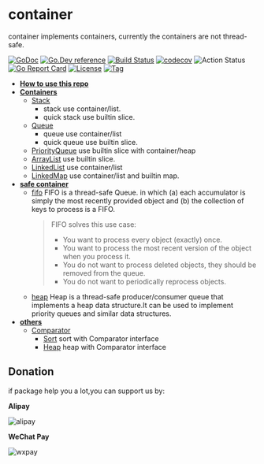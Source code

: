 # container

container implements containers, currently the containers are not thread-safe.

[![GoDoc](https://godoc.org/github.com/things-go/container?status.svg)](https://godoc.org/github.com/things-go/container)
[![Go.Dev reference](https://img.shields.io/badge/go.dev-reference-blue?logo=go&logoColor=white)](https://pkg.go.dev/github.com/things-go/container?tab=doc)
[![Build Status](https://www.travis-ci.com/things-go/container.svg?branch=main)](https://www.travis-ci.com/things-go/container)
[![codecov](https://codecov.io/gh/things-go/container/branch/main/graph/badge.svg)](https://codecov.io/gh/things-go/container)
![Action Status](https://github.com/things-go/container/workflows/Go/badge.svg)
[![Go Report Card](https://goreportcard.com/badge/github.com/things-go/container)](https://goreportcard.com/report/github.com/things-go/container)
[![License](https://img.shields.io/github/license/things-go/container)](https://github.com/things-go/container/raw/master/LICENSE)
[![Tag](https://img.shields.io/github/v/tag/things-go/container)](https://github.com/things-go/container/tags)

- **[How to use this repo](#how-to-use-this-package)**
- **[Containers](#Containers-Interface)**
    - [Stack](#stack)
        - stack use container/list.
        - quick stack use builtin slice.
    - [Queue](#queue)
        - queue use container/list
        - quick queue use builtin slice.
    - [PriorityQueue](#priorityqueue) use builtin slice with container/heap
    - [ArrayList](#arraylist) use builtin slice.
    - [LinkedList](#linkedlist) use container/list
    - [LinkedMap](#linkedMap) use container/list and builtin map.
- **[safe container](#safe-container)**
    - [fifo](#fifo) FIFO is a thread-safe Queue. in which (a) each accumulator is simply the most 
      recently provided object and (b) the collection of keys to process is a FIFO.
      > FIFO solves this use case:
      > * You want to process every object (exactly) once.
      > * You want to process the most recent version of the object when you process it.
      > * You do not want to process deleted objects, they should be removed from the queue.
      > * You do not want to periodically reprocess objects.
    - [heap](#heap) Heap is a thread-safe producer/consumer queue that implements a heap data structure.It can be used to implement priority queues and similar data structures.
- **[others](#others)**
    - [Comparator](#Comparator)
        - [Sort](#sort) sort with Comparator interface
        - [Heap](#heap) heap with Comparator interface
    
## Donation

if package help you a lot,you can support us by:

**Alipay**

![alipay](https://github.com/thinkgos/thinkgos/blob/master/asserts/alipay.jpg)

**WeChat Pay**

![wxpay](https://github.com/thinkgos/thinkgos/blob/master/asserts/wxpay.jpg)